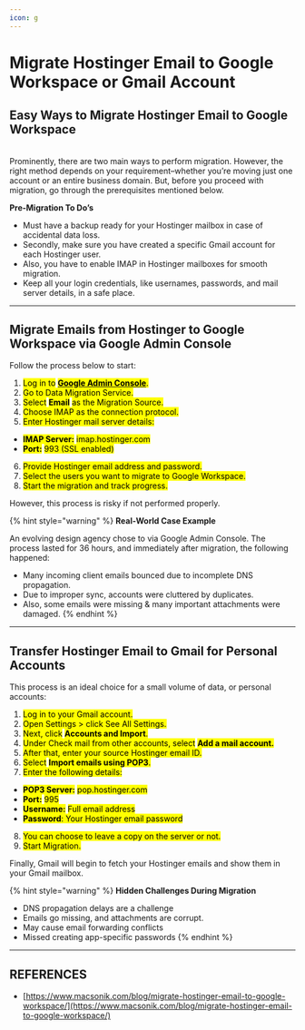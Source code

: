 ```yaml
---
icon: g
---
```


# Migrate Hostinger Email to Google Workspace or Gmail Account

## **Easy Ways to Migrate Hostinger Email to Google Workspace**

\
Prominently, there are two main ways to perform migration. However, the right method depends on your requirement–whether you’re moving just one account or an entire business domain. But, before you proceed with migration, go through the prerequisites mentioned below.

**Pre-Migration To Do’s**

* Must have a backup ready for your Hostinger mailbox in case of accidental data loss.
* Secondly, make sure you have created a specific Gmail account for each Hostinger user.
* Also, you have to enable IMAP in Hostinger mailboxes for smooth migration.
* Keep all your login credentials, like usernames, passwords, and mail server details, in a safe place.



***

## Migrate Emails from Hostinger to Google Workspace via Google Admin Console

Follow the process below to start:

1. <mark style="color:$success;">Log in to</mark> [<mark style="color:$success;">**Google Admin Console**</mark>](https://admin.google.com/)<mark style="color:$success;">.</mark>&#x20;
2. <mark style="color:$success;">Go to Data Migration Service.</mark>
3. <mark style="color:$success;">Select</mark> <mark style="color:$success;"></mark><mark style="color:$success;">**Email**</mark> <mark style="color:$success;"></mark><mark style="color:$success;">as the Migration Source.</mark>
4. <mark style="color:$success;">Choose IMAP as the connection protocol.</mark>
5. <mark style="color:$success;">Enter Hostinger mail server details:</mark>

* <mark style="color:$success;">**IMAP Server:**</mark> <mark style="color:$success;"></mark><mark style="color:$success;">imap.hostinger.com</mark>
* <mark style="color:$success;">**Port:**</mark> <mark style="color:$success;"></mark><mark style="color:$success;">993 (SSL enabled)</mark>

6. <mark style="color:$success;">Provide Hostinger email address and password.</mark>
7. <mark style="color:$success;">Select the users you want to migrate to Google Workspace.</mark>
8. <mark style="color:$success;">Start the migration and track progress.</mark>

However, this process is risky if not performed properly.

{% hint style="warning" %}
**Real-World Case Example**

An evolving design agency chose to via Google Admin Console. The process lasted for 36 hours, and immediately after migration, the following happened:

* Many incoming client emails bounced due to incomplete DNS propagation.
* Due to improper sync, accounts were cluttered by duplicates.
* Also, some emails were missing & many important attachments were damaged.
{% endhint %}

***

## Transfer Hostinger Email to Gmail for Personal Accounts

This process is an ideal choice for a small volume of data, or personal accounts:

1. <mark style="color:$success;">Log in to your Gmail account.</mark>
2. <mark style="color:$success;">Open Settings > click See All Settings.</mark>
3. <mark style="color:$success;">Next, click</mark> <mark style="color:$success;"></mark><mark style="color:$success;">**Accounts and Import**</mark><mark style="color:$success;">.</mark>
4. <mark style="color:$success;">Under Check mail from other accounts, select</mark> <mark style="color:$success;"></mark><mark style="color:$success;">**Add a mail account.**</mark>
5. <mark style="color:$success;">After that, enter your source Hostinger email ID.</mark>
6. <mark style="color:$success;">Select</mark> <mark style="color:$success;"></mark><mark style="color:$success;">**Import emails using POP3**</mark><mark style="color:$success;">.</mark>
7. <mark style="color:$success;">Enter the following details:</mark>

* <mark style="color:$success;">**POP3 Server:**</mark> <mark style="color:$success;"></mark><mark style="color:$success;">pop.hostinger.com</mark>
* <mark style="color:$success;">**Port:**</mark> <mark style="color:$success;"></mark><mark style="color:$success;">995</mark>
* <mark style="color:$success;">**Username:**</mark> <mark style="color:$success;"></mark><mark style="color:$success;">Full email address</mark>
* <mark style="color:$success;">**Password**</mark><mark style="color:$success;">: Your Hostinger email password</mark>

8. <mark style="color:$success;">You can choose to leave a copy on the server or not.</mark>
9. <mark style="color:$success;">Start Migration.</mark>

Finally, Gmail will begin to fetch your Hostinger emails and show them in your Gmail mailbox.

{% hint style="warning" %}
**Hidden Challenges During Migration**

* DNS propagation delays are a challenge
* Emails go missing, and attachments are corrupt.&#x20;
* May cause email forwarding conflicts
* Missed creating app-specific passwords
{% endhint %}

***

## REFERENCES

* [https://www.macsonik.com/blog/migrate-hostinger-email-to-google-workspace/](https://www.macsonik.com/blog/migrate-hostinger-email-to-google-workspace/)
